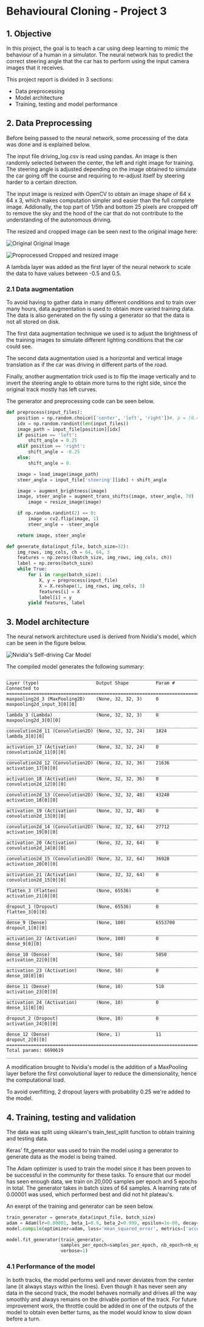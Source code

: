 # Behavioural Cloning - Project 3

## 1. Objective

In this project, the goal is to teach a car using deep learning to mimic the behaviour of a human in a simulator. The neural network has to predict the correct steering angle that the car has to perform using the input camera images that it receives.

This project report is divided in 3 sections:
* Data preprocessing
* Model architecture
* Training, testing and model performance

## 2. Data Preprocessing

Before being passed to the neural network, some processing of the data was done and is explained below.

The input file driving_log.csv is read using pandas. An image is then randomly selected between the center, the left and right image for training. The steering angle is adjusted depending on the image obtained to simulate the car going off the course and requiring to re-adjust itself by steering harder to a certain direction.

The input image is resized with OpenCV to obtain an image shape of 64 x 64 x 3, which makes computation simpler and easier than the full complete image. Addionally, the top part of 1/5th and bottom 25 pixels are cropped off to remove the sky and the hood of the car that do not contribute to the understanding of the autonomous driving.

The resized and cropped image can be seen next to the original image here:

![Original](original.png)
Original Image

![Proprocessed](preprocessed.png)
Cropped and resized image


A lambda layer was added as the first layer of the neural network to scale the data to have values between -0.5 and 0.5.

### 2.1 Data augmentation

To avoid having to gather data in many different conditions and to train over many hours, data augmentation is used to obtain more varied training data. The data is also generated on the fly using a generator so that the data is not all stored on disk.

The first data augmentation technique we used is to adjust the brightness of the training images to simulate different lighting conditions that the car could see.

The second data augmentation used is a horizontal and vertical image translation as if the car was driving in different parts of the road.

Finally, another augmentation trick used is to flip the image vertically and to invert the steering angle to obtain more turns to the right side, since the original track mostly has left curves.

The generator and preprocessing code can be seen below.

```python
def preprocess(input_files):
    position = np.random.choice(['center', 'left', 'right'])#, p = [0.40, 0.10, 0.50])
    idx = np.random.randint(len(input_files))
    image_path = input_file[position][idx]
    if position == 'left':
        shift_angle = 0.25
    elif position == 'right':
        shift_angle = -0.25
    else:
        shift_angle = 0.

    image = load_image(image_path)
    steer_angle = input_file['steering'][idx] + shift_angle        

    image = augment_brightness(image)
    image, steer_angle = augment_trans_shifts(image, steer_angle, 70)
        image = resize_image(image)

    if np.random.randint(2) == 0:
        image = cv2.flip(image, 1)
        steer_angle = -steer_angle

    return image, steer_angle

def generate_data(input_file, batch_size=32):
    img_rows, img_cols, ch = 64, 64, 3
    features = np.zeros((batch_size, img_rows, img_cols, ch))
    label = np.zeros(batch_size)
    while True:
        for i in range(batch_size):
            X, y = preprocess(input_file)
            X = X.reshape(1, img_rows, img_cols, 3)
            features[i] = X
            label[i] = y
        yield features, label
```

## 3. Model architecture

The neural network architecture used is derived from Nvidia's model, which can be seen in the figure below.

![Nvidia's Self-driving Car Model](nvidia_architecture.png)

The compiled model generates the following summary:

    ____________________________________________________________________________________________________
    Layer (type)                     Output Shape          Param #     Connected to                     
    ====================================================================================================
    maxpooling2d_3 (MaxPooling2D)    (None, 32, 32, 3)     0           maxpooling2d_input_3[0][0]       
    ____________________________________________________________________________________________________
    lambda_3 (Lambda)                (None, 32, 32, 3)     0           maxpooling2d_3[0][0]             
    ____________________________________________________________________________________________________
    convolution2d_11 (Convolution2D) (None, 32, 32, 24)    1824        lambda_3[0][0]                   
    ____________________________________________________________________________________________________
    activation_17 (Activation)       (None, 32, 32, 24)    0           convolution2d_11[0][0]           
    ____________________________________________________________________________________________________
    convolution2d_12 (Convolution2D) (None, 32, 32, 36)    21636       activation_17[0][0]              
    ____________________________________________________________________________________________________
    activation_18 (Activation)       (None, 32, 32, 36)    0           convolution2d_12[0][0]           
    ____________________________________________________________________________________________________
    convolution2d_13 (Convolution2D) (None, 32, 32, 48)    43248       activation_18[0][0]              
    ____________________________________________________________________________________________________
    activation_19 (Activation)       (None, 32, 32, 48)    0           convolution2d_13[0][0]           
    ____________________________________________________________________________________________________
    convolution2d_14 (Convolution2D) (None, 32, 32, 64)    27712       activation_19[0][0]              
    ____________________________________________________________________________________________________
    activation_20 (Activation)       (None, 32, 32, 64)    0           convolution2d_14[0][0]           
    ____________________________________________________________________________________________________
    convolution2d_15 (Convolution2D) (None, 32, 32, 64)    36928       activation_20[0][0]              
    ____________________________________________________________________________________________________
    activation_21 (Activation)       (None, 32, 32, 64)    0           convolution2d_15[0][0]           
    ____________________________________________________________________________________________________
    flatten_3 (Flatten)              (None, 65536)         0           activation_21[0][0]              
    ____________________________________________________________________________________________________
    dropout_1 (Dropout)              (None, 65536)         0           flatten_3[0][0]                  
    ____________________________________________________________________________________________________
    dense_9 (Dense)                  (None, 100)           6553700     dropout_1[0][0]                  
    ____________________________________________________________________________________________________
    activation_22 (Activation)       (None, 100)           0           dense_9[0][0]                    
    ____________________________________________________________________________________________________
    dense_10 (Dense)                 (None, 50)            5050        activation_22[0][0]              
    ____________________________________________________________________________________________________
    activation_23 (Activation)       (None, 50)            0           dense_10[0][0]                   
    ____________________________________________________________________________________________________
    dense_11 (Dense)                 (None, 10)            510         activation_23[0][0]              
    ____________________________________________________________________________________________________
    activation_24 (Activation)       (None, 10)            0           dense_11[0][0]                   
    ____________________________________________________________________________________________________
    dropout_2 (Dropout)              (None, 10)            0           activation_24[0][0]              
    ____________________________________________________________________________________________________
    dense_12 (Dense)                 (None, 1)             11          dropout_2[0][0]                  
    ====================================================================================================
    Total params: 6690619
    ____________________________________________________________________________________________________

A modification brought to Nvidia's model is the addition of a MaxPooling layer before the first convolutional layer to reduce the dimensionality, hence the computational load.

To avoid overfitting, 2 dropout layers with probability 0.25 we're added to the model.

## 4. Training, testing and validation

The data was split using sklearn's train_test_split function to obtain training and testing data.

Keras' fit_generator was used to train the model using a generator to generate data as the model is being trained.

The Adam optimizer is used to train the model since it has been proven to be successful in the community for these tasks. To ensure that our model has seen enough data, we train on 20,000 samples per epoch and 5 epochs in total. The generator takes in batch sizes of 64 samples. A learning rate of 0.00001 was used, which performed best and did not hit plateau's.

An exerpt of the training and generator can be seen below.

```python
train_generator = generate_data(input_file, batch_size)
adam = Adam(lr=0.00001, beta_1=0.9, beta_2=0.999, epsilon=1e-08, decay=0.0)
model.compile(optimizer=adam, loss='mean_squared_error', metrics=['accuracy'])

model.fit_generator(train_generator,
                    samples_per_epoch=samples_per_epoch, nb_epoch=nb_epoch,
                    verbose=1)
```

### 4.1 Performance of the model

In both tracks, the model performs well and never deviates from the center lane (it always stays within the lines). Even though it has never seen any data in the second track, the model behaves normally and drives all the way smoothly and always remains on the drivable portion of the track. For future improvement work, the throttle could be added in one of the outputs of the model to obtain even better turns, as the model would know to slow down before a turn.
